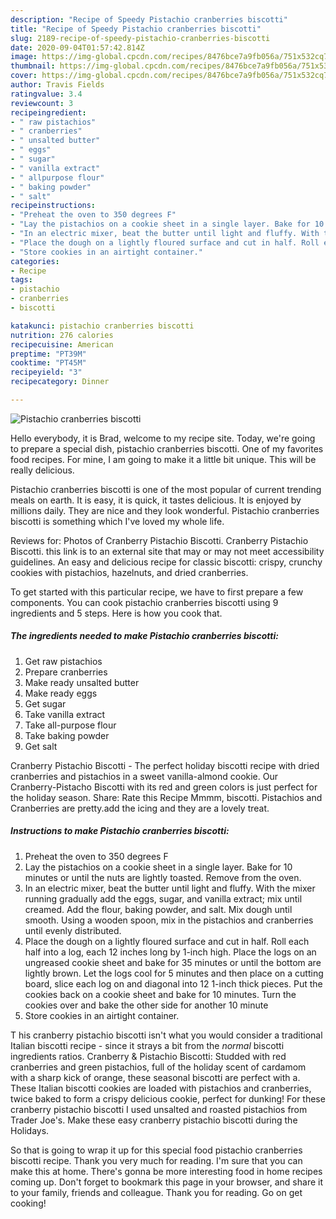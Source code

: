```yaml
---
description: "Recipe of Speedy Pistachio cranberries biscotti"
title: "Recipe of Speedy Pistachio cranberries biscotti"
slug: 2189-recipe-of-speedy-pistachio-cranberries-biscotti
date: 2020-09-04T01:57:42.814Z
image: https://img-global.cpcdn.com/recipes/8476bce7a9fb056a/751x532cq70/pistachio-cranberries-biscotti-recipe-main-photo.jpg
thumbnail: https://img-global.cpcdn.com/recipes/8476bce7a9fb056a/751x532cq70/pistachio-cranberries-biscotti-recipe-main-photo.jpg
cover: https://img-global.cpcdn.com/recipes/8476bce7a9fb056a/751x532cq70/pistachio-cranberries-biscotti-recipe-main-photo.jpg
author: Travis Fields
ratingvalue: 3.4
reviewcount: 3
recipeingredient:
- " raw pistachios"
- " cranberries"
- " unsalted butter"
- " eggs"
- " sugar"
- " vanilla extract"
- " allpurpose flour"
- " baking powder"
- " salt"
recipeinstructions:
- "Preheat the oven to 350 degrees F"
- "Lay the pistachios on a cookie sheet in a single layer. Bake for 10 minutes or until the nuts are lightly toasted. Remove from the oven."
- "In an electric mixer, beat the butter until light and fluffy. With the mixer running gradually add the eggs, sugar, and vanilla extract; mix until creamed. Add the flour, baking powder, and salt. Mix dough until smooth. Using a wooden spoon, mix in the pistachios and cranberries until evenly distributed."
- "Place the dough on a lightly floured surface and cut in half. Roll each half into a log, each 12 inches long by 1-inch high. Place the logs on an ungreased cookie sheet and bake for 35 minutes or until the bottom are lightly brown. Let the logs cool for 5 minutes and then place on a cutting board, slice each log on and diagonal into 12 1-inch thick pieces. Put the cookies back on a cookie sheet and bake for 10 minutes. Turn the cookies over and bake the other side for another 10 minute"
- "Store cookies in an airtight container."
categories:
- Recipe
tags:
- pistachio
- cranberries
- biscotti

katakunci: pistachio cranberries biscotti 
nutrition: 276 calories
recipecuisine: American
preptime: "PT39M"
cooktime: "PT45M"
recipeyield: "3"
recipecategory: Dinner

---
```



![Pistachio cranberries biscotti](https://img-global.cpcdn.com/recipes/8476bce7a9fb056a/751x532cq70/pistachio-cranberries-biscotti-recipe-main-photo.jpg)

Hello everybody, it is Brad, welcome to my recipe site. Today, we're going to prepare a special dish, pistachio cranberries biscotti. One of my favorites food recipes. For mine, I am going to make it a little bit unique. This will be really delicious.

Pistachio cranberries biscotti is one of the most popular of current trending meals on earth. It is easy, it is quick, it tastes delicious. It is enjoyed by millions daily. They are nice and they look wonderful. Pistachio cranberries biscotti is something which I've loved my whole life.

Reviews for: Photos of Cranberry Pistachio Biscotti. Cranberry Pistachio Biscotti. this link is to an external site that may or may not meet accessibility guidelines. An easy and delicious recipe for classic biscotti: crispy, crunchy cookies with pistachios, hazelnuts, and dried cranberries.


To get started with this particular recipe, we have to first prepare a few components. You can cook pistachio cranberries biscotti using 9 ingredients and 5 steps. Here is how you cook that.

<!--inarticleads1-->

##### The ingredients needed to make Pistachio cranberries biscotti:

1. Get  raw pistachios
1. Prepare  cranberries
1. Make ready  unsalted butter
1. Make ready  eggs
1. Get  sugar
1. Take  vanilla extract
1. Take  all-purpose flour
1. Take  baking powder
1. Get  salt


Cranberry Pistachio Biscotti - The perfect holiday biscotti recipe with dried cranberries and pistachios in a sweet vanilla-almond cookie. Our Cranberry-Pistacho Biscotti with its red and green colors is just perfect for the holiday season. Share: Rate this Recipe Mmmm, biscotti. Pistachios and Cranberries are pretty.add the icing and they are a lovely treat. 

<!--inarticleads2-->

##### Instructions to make Pistachio cranberries biscotti:

1. Preheat the oven to 350 degrees F
1. Lay the pistachios on a cookie sheet in a single layer. Bake for 10 minutes or until the nuts are lightly toasted. Remove from the oven.
1. In an electric mixer, beat the butter until light and fluffy. With the mixer running gradually add the eggs, sugar, and vanilla extract; mix until creamed. Add the flour, baking powder, and salt. Mix dough until smooth. Using a wooden spoon, mix in the pistachios and cranberries until evenly distributed.
1. Place the dough on a lightly floured surface and cut in half. Roll each half into a log, each 12 inches long by 1-inch high. Place the logs on an ungreased cookie sheet and bake for 35 minutes or until the bottom are lightly brown. Let the logs cool for 5 minutes and then place on a cutting board, slice each log on and diagonal into 12 1-inch thick pieces. Put the cookies back on a cookie sheet and bake for 10 minutes. Turn the cookies over and bake the other side for another 10 minute
1. Store cookies in an airtight container.


T his cranberry pistachio biscotti isn&#39;t what you would consider a traditional Italian biscotti recipe - since it strays a bit from the *normal* biscotti ingredients ratios. Cranberry &amp; Pistachio Biscotti: Studded with red cranberries and green pistachios, full of the holiday scent of cardamom with a sharp kick of orange, these seasonal biscotti are perfect with a. These Italian biscotti cookies are loaded with pistachios and cranberries, twice baked to form a crispy delicious cookie, perfect for dunking! For these cranberry pistachio biscotti I used unsalted and roasted pistachios from Trader Joe&#39;s. Make these easy cranberry pistachio biscotti during the Holidays. 

So that is going to wrap it up for this special food pistachio cranberries biscotti recipe. Thank you very much for reading. I'm sure that you can make this at home. There's gonna be more interesting food in home recipes coming up. Don't forget to bookmark this page in your browser, and share it to your family, friends and colleague. Thank you for reading. Go on get cooking!
